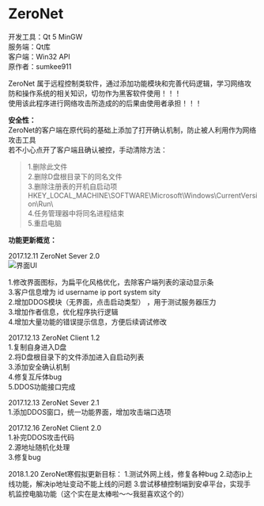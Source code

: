 # ZeroNet

开发工具：Qt 5 MinGW<br>
服务端：Qt库<br>
客户端：Win32 API<br>
原作者：sumkee911<br>


ZeroNet 属于远程控制类软件，通过添加功能模块和完善代码逻辑，学习网络攻防和操作系统的相关知识，切勿作为黑客软件使用！！！<br>
使用该此程序进行网络攻击所造成的的后果由使用者承担！！！<br>

**安全性：**<br>
ZeroNet的客户端在原代码的基础上添加了打开确认机制，防止被人利用作为网络攻击工具<br>
若不小心点开了客户端且确认被控，手动清除方法：<br>
>1.删除此文件<br>
>2.删除D盘根目录下的同名文件<br>
>3.删除注册表的开机自启动项       HKEY_LOCAL_MACHINE\SOFTWARE\Microsoft\Windows\CurrentVersion\Run\ <br>
>4.任务管理器中将同名进程结束<br>
>5.重启电脑<br>


**功能更新概览：**<br>

2017.12.11  ZeroNet Sever 2.0<br>
![界面UI](https://github.com/joliph/ZeroNet/blob/master/ZeroNet2.jpg)<br>

1.修改界面图标，为扁平化风格优化，去除客户端列表的滚动显示条<br>
3.客户信息增为  id username ip port system sity<br>
2.增加DDOS模块（无界面，点击启动类型） ，用于测试服务器压力<br>
3.增加作者信息，优化程序执行逻辑<br>
4.增加大量功能的错误提示信息，方便后续调试修改<br>


2017.12.13  ZeroNet Client 1.2<br>
1.复制自身进入D盘<br>
2.将D盘根目录下的文件添加进入自启动列表<br>
3.添加安全确认机制<br>
4.修复互斥体bug<br>
5.DDOS功能接口完成<br>

2017.12.13  ZeroNet Sever 2.1<br>
1.添加DDOS窗口，统一功能界面，增加攻击端口选项<br>


2017.12.16  ZeroNet Client 2.0<br>
1.补完DDOS攻击代码<br>
2.源地址随机化处理<br>
3.修复bug<br>

2018.1.20   ZeroNet寒假拟更新目标：
1.测试外网上线，修复各种bug
2.动态ip上线功能，解决ip地址变动不能上线的问题
3.尝试移植控制端到安卓平台，实现手机监控电脑功能（这个实在是太棒啦～～我挺喜欢这个的）
